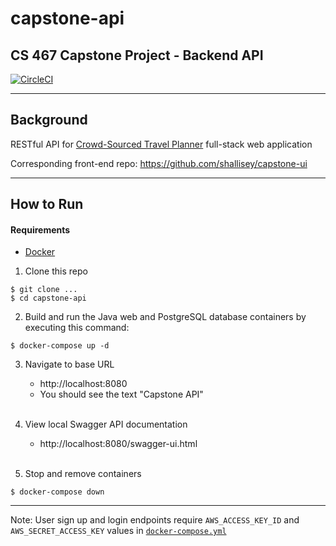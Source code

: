 # capstone-api
## CS 467 Capstone Project - Backend API

[![CircleCI](https://dl.circleci.com/status-badge/img/gh/mike-osu/capstone-api/tree/main.svg?style=svg&circle-token=c1c9a3cf57927a025c25ceb406fac6e02b8226ca)](https://dl.circleci.com/status-badge/redirect/gh/mike-osu/capstone-api/tree/main)

---
## Background

RESTful API for [Crowd-Sourced Travel Planner](https://eecs.oregonstate.edu/capstone/submission/pages/viewSingleProject.php?id=vEoVN87FmupNY20Q) full-stack web application

Corresponding front-end repo: https://github.com/shallisey/capstone-ui

---
## How to Run
#### Requirements
- [Docker](https://www.docker.com/)

1. Clone this repo
```
$ git clone ...
$ cd capstone-api
```

2. Build and run the Java web and PostgreSQL database containers by executing this command:
```
$ docker-compose up -d
```

3.  Navigate to base URL 
     - http://localhost:8080
     - You should see the text "Capstone API"
     <br/>&nbsp;

4. View local Swagger API documentation
     - http://localhost:8080/swagger-ui.html
     <br/>&nbsp;

5. Stop and remove containers
```
$ docker-compose down
```

---

Note: User sign up and login endpoints require `AWS_ACCESS_KEY_ID` and `AWS_SECRET_ACCESS_KEY` values in [`docker-compose.yml`](https://github.com/mike-osu/capstone-api/blob/main/docker-compose.yml) 